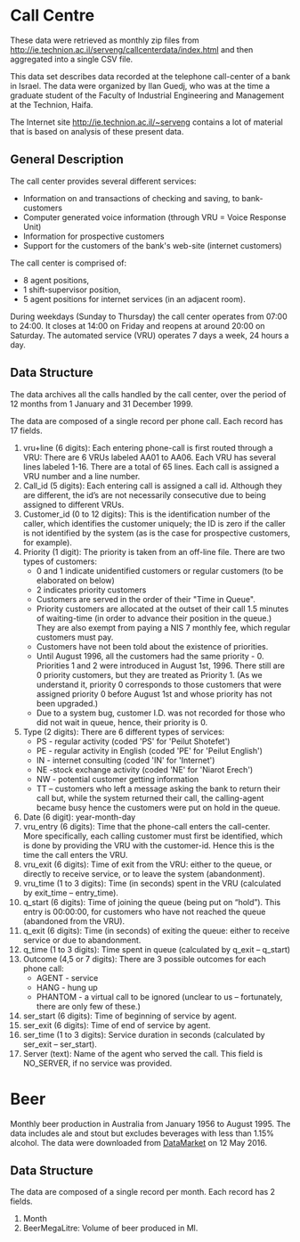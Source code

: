 # Call Centre

These data were retrieved as monthly zip files from http://ie.technion.ac.il/serveng/callcenterdata/index.html and then aggregated into a single CSV file.

This data set describes data recorded at the telephone call-center of a bank in Israel. The data were organized by Ilan Guedj, who was at the time a graduate student of the Faculty of
Industrial Engineering and Management at the Technion, Haifa.

The Internet site http://ie.technion.ac.il/~serveng contains a lot of material that is based on analysis of these present data.

## General Description

The call center provides several different services:
* Information on and transactions of checking and saving, to bank-customers
* Computer generated voice information (through VRU = Voice Response Unit)
* Information for prospective customers
* Support for the customers of the bank's web-site (internet customers)

The call center is comprised of:
* 8 agent positions,
* 1 shift-supervisor position,
* 5 agent positions for internet services (in an adjacent room).

During weekdays (Sunday to Thursday) the call center operates from 07:00 to 24:00. It closes at 14:00 on Friday and reopens at around 20:00 on Saturday. The automated service (VRU) operates 7 days a week, 24 hours a day. 

## Data Structure

The data archives all the calls handled by the call center, over the period of 12 months from 1 January and 31 December 1999.

The data are composed of a single record per phone call. Each record has 17 fields.

1. vru+line (6 digits): Each entering phone-call is first routed through a VRU: There are 6 VRUs labeled AA01 to AA06. Each VRU has several lines labeled 1-16. There are a total of 65 lines. Each call is assigned a VRU number and a line number.
2. Call_id (5 digits): Each entering call is assigned a call id. Although they are different, the id’s are not necessarily consecutive due to being assigned to different VRUs.
3. Customer_id (0 to 12 digits): This is the identification number of the caller, which identifies the customer uniquely; the ID is zero if the caller is not identified by the system (as is the case for prospective customers, for
example).
4. Priority (1 digit): The priority is taken from an off-line file. There are two types of customers:
	- 0 and 1 indicate unidentified customers or regular customers (to be elaborated on below)
	- 2 indicates priority customers
	- Customers are served in the order of their "Time in Queue".
	- Priority customers are allocated at the outset of their call 1.5 minutes of waiting-time (in order to advance their position in the queue.) They are also exempt from paying a NIS 7 monthly fee, which regular customers must pay.
	- Customers have not been told about the existence of priorities.
	- Until August 1996, all the customers had the same priority - 0. Priorities 1 and 2 were introduced in August 1st, 1996. There still are 0 priority customers, but they are treated as Priority 1. (As we understand it, priority 0 corresponds to those customers that were assigned priority 0 before August 1st and whose priority has not been upgraded.) 
	- Due to a system bug, customer I.D. was not recorded for those who did not wait in queue, hence, their priority is 0.
5. Type (2 digits): There are 6 different types of services:
	* PS - regular activity (coded 'PS' for 'Peilut Shotefet')
	* PE - regular activity in English (coded 'PE' for 'Peilut English')
	* IN - internet consulting (coded 'IN' for 'Internet')
	* NE -stock exchange activity (coded 'NE' for 'Niarot Erech')
	* NW - potential customer getting information
	* TT – customers who left a message asking the bank to return their call but, while the system returned their call, the calling-agent became busy hence the customers were put on hold in the queue.
6. Date (6 digit): year-month-day
7. vru_entry (6 digits): Time that the phone-call enters the call-center. More specifically, each calling customer must first be identified, which is done by providing the VRU with the customer-id. Hence this is the
time the call enters the VRU.
8. vru_exit (6 digits): Time of exit from the VRU: either to the queue, or directly to receive service, or to leave the system (abandonment).
9. vru_time (1 to 3 digits): Time (in seconds) spent in the VRU (calculated by exit_time – entry_time).
10. q_start (6 digits): Time of joining the queue (being put on “hold”). This entry is 00:00:00, for customers who have not reached the queue (abandoned from the VRU).
11. q_exit (6 digits): Time (in seconds) of exiting the queue: either to receive service or due to abandonment.
12. q_time (1 to 3 digits): Time spent in queue (calculated by q_exit – q_start)
13. Outcome (4,5 or 7 digits): There are 3 possible outcomes for each phone call: 
	* AGENT - service
	* HANG - hung up
	* PHANTOM - a virtual call to be ignored (unclear to us – fortunately, there are only few of these.)
14. ser_start (6 digits): Time of beginning of service by agent.
15. ser_exit (6 digits): Time of end of service by agent.
16. ser_time (1 to 3 digits): Service duration in seconds (calculated by ser_exit – ser_start).
17. Server (text): Name of the agent who served the call. This field is NO_SERVER, if no service was provided.

# Beer

Monthly beer production in Australia from January 1956 to August 1995. The data includes ale and stout but excludes beverages with less than 1.15% alcohol. The data were downloaded from [DataMarket](https://datamarket.com/data/set/22xr/monthly-beer-production-in-australia-megalitres-includes-ale-and-stout-does-not-include-beverages-with-alcohol-percentage-less-than-115-jan-1956-aug-1995) on 12 May 2016.

## Data Structure

The data are composed of a single record per month. Each record has 2 fields.

1. Month
2. BeerMegaLitre: Volume of beer produced in Ml.